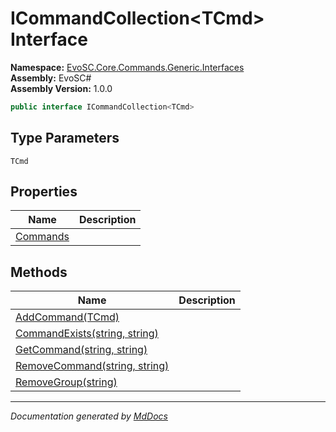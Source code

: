 ﻿<!--  
  <auto-generated>   
    The contents of this file were generated by a tool.  
    Changes to this file may be list if the file is regenerated  
  </auto-generated>   
-->

# ICommandCollection\<TCmd\> Interface

**Namespace:** [EvoSC.Core.Commands.Generic.Interfaces](../index.md)  
**Assembly:** EvoSC\#  
**Assembly Version:** 1.0.0

```csharp
public interface ICommandCollection<TCmd>
```

## Type Parameters

`TCmd`

## Properties

| Name                               | Description |
| ---------------------------------- | ----------- |
| [Commands](properties/Commands.md) |             |

## Methods

| Name                                                      | Description |
| --------------------------------------------------------- | ----------- |
| [AddCommand(TCmd)](methods/AddCommand.md)                 |             |
| [CommandExists(string, string)](methods/CommandExists.md) |             |
| [GetCommand(string, string)](methods/GetCommand.md)       |             |
| [RemoveCommand(string, string)](methods/RemoveCommand.md) |             |
| [RemoveGroup(string)](methods/RemoveGroup.md)             |             |

___

*Documentation generated by [MdDocs](https://github.com/ap0llo/mddocs)*

